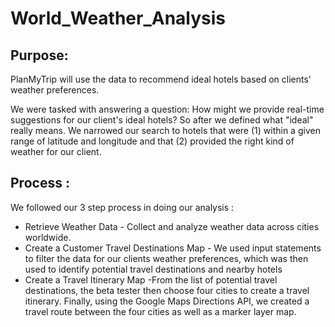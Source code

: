 # World_Weather_Analysis

## Purpose: 

PlanMyTrip will use the data to recommend ideal hotels based on clients' weather preferences.

We were tasked with answering a question: How might we provide real-time suggestions for our client's ideal hotels? So after we defined what "ideal" really means. We narrowed our search to hotels that were (1) within a given range of latitude and longitude and that (2) provided the right kind of weather for our client.

## Process :

We followed our 3 step process in doing our analysis :
- Retrieve Weather Data - Collect and analyze weather data across cities worldwide.
- Create a Customer Travel Destinations Map - We used input statements to filter the data for our clients weather preferences, which was then used to identify potential travel destinations and nearby hotels
- Create a Travel Itinerary Map -From the list of potential travel destinations, the beta tester then choose four cities to create a travel itinerary. Finally, using the Google Maps Directions API, we created a travel route between the four cities as well as a marker layer map.

